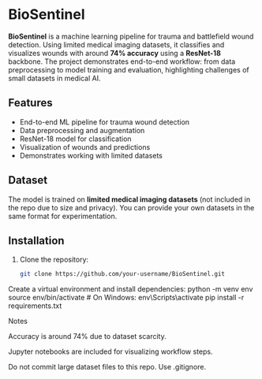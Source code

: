 # BioSentinel

**BioSentinel** is a machine learning pipeline for trauma and battlefield wound detection. Using limited medical imaging datasets, it classifies and visualizes wounds with around **74% accuracy** using a **ResNet-18** backbone. The project demonstrates end-to-end workflow: from data preprocessing to model training and evaluation, highlighting challenges of small datasets in medical AI.

## Features
- End-to-end ML pipeline for trauma wound detection
- Data preprocessing and augmentation
- ResNet-18 model for classification
- Visualization of wounds and predictions
- Demonstrates working with limited datasets

## Dataset
The model is trained on **limited medical imaging datasets** (not included in the repo due to size and privacy). You can provide your own datasets in the same format for experimentation. 

## Installation
1. Clone the repository:
   ```bash
   git clone https://github.com/your-username/BioSentinel.git
Create a virtual environment and install dependencies:
python -m venv env
source env/bin/activate  # On Windows: env\Scripts\activate
pip install -r requirements.txt

Notes

Accuracy is around 74% due to dataset scarcity.

Jupyter notebooks are included for visualizing workflow steps.

Do not commit large dataset files to this repo. Use .gitignore.


